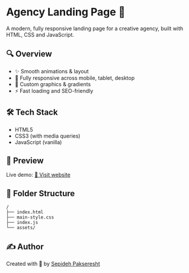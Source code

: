 
# Agency Landing Page 🚀

A modern, fully responsive landing page for a creative agency, built with HTML, CSS and JavaScript.

## 🔍 Overview

- ✨ Smooth animations & layout
- 📱 Fully responsive across mobile, tablet, desktop
- 🎨 Custom graphics & gradients
- ⚡ Fast loading and SEO-friendly

## 🛠 Tech Stack

- HTML5
- CSS3 (with media queries)
- JavaScript (vanilla)

## 📸 Preview

Live demo: [🔗 Visit website](https://agancy-landing-page-nine.vercel.app)

## 📁 Folder Structure

```
/
├── index.html
├── main-style.css
├── index.js
└── assets/
```

## ✍️ Author

Created with 💛 by [Sepideh Pakseresht](https://github.com/Sepidehpakseresht)
